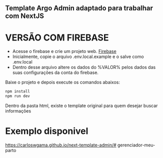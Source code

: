 ## Template Argo Admin adaptado para trabalhar com NextJS

# VERSÃO COM FIREBASE

- Acesse o firebase e crie um projeto web. [Firebase](https://console.firebase.google.com/)
- Inicialmente, copie o arquivo .env.local.example e o salve como .env.local 
- Dentro desse arquivo altere os dados do %VALOR% pelos dados das suas configurações da conta do firebase. 


Baixe o projeto e depois execute os comandos abaixos:

```bash
npm install
npm run dev
```

Dentro da pasta html, existe o template original para quem desejar buscar informações


# Exemplo disponivel

https://carloswgama.github.io/next-template-admin/# gerenciador-meu-parto

